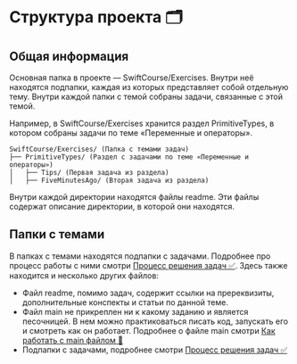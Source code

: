 # Структура проекта 🗂️

## Общая информация

Основная папка в проекте — SwiftCourse/Exercises. Внутри неё находятся подпапки, каждая из которых представляет собой отдельную тему. Внутри каждой папки с темой собраны задачи, связанные с этой темой.  

Например, в SwiftCourse/Exercises хранится раздел PrimitiveTypes, в котором собраны задачи по теме «Переменные и операторы». 

```
SwiftCourse/Exercises/ (Папка с темами задач)  
├── PrimitiveTypes/ (Раздел с задачами по теме «Переменные и операторы»)  
│   ├── Tips/ (Первая задача из раздела)  
│   ├── FiveMinutesAgo/ (Вторая задача из раздела)
```   

Внутри каждой директории находятся файлы readme. Эти файлы содержат описание директории, в которой они находятся. 

## Папки с темами 

В папках с темами находятся подпапки с задачами. Подробнее про процесс работы с ними смотри [Процесс решения задач ✅](task-resolve-process.md). Здесь также находится и несколько других файлов: 
- Файл readme, помимо задач, содержит ссылки на пререквизиты, дополнительные конспекты и статьи по данной теме. 
- Файл main не прикреплен ни к какому заданию и является песочницей. В нем можно практиковаться писать код, запускать его и смотреть как он работает. Подробнее о файле main смотри [Как работать с main файлом 🧸](how-to-use-main-file.md) 
- Подпапки с задачами, подробнее смотри [Процесс решения задач ✅](task-resolve-process.md)
